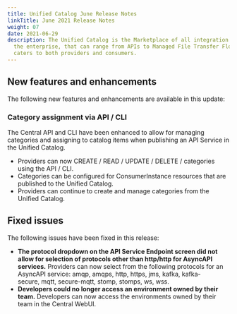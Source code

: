 ```yaml
---
title: Unified Catalog June Release Notes
linkTitle: June 2021 Release Notes
weight: 07
date: 2021-06-29
description: The Unified Catalog is the Marketplace of all integration assets in
  the enterprise, that can range from APIs to Managed File Transfer Flows, and
  caters to both providers and consumers.
---
```

## New features and enhancements

The following new features and enhancements are available in this update:

### Category assignment via API / CLI

The Central API and CLI have been enhanced to allow for managing categories and assigning to catalog items when publishing an API Service in the Unified Catalog.

* Providers can now CREATE / READ / UPDATE / DELETE / categories using the API / CLI.
* Categories can be configured for ConsumerInstance resources that are published to the Unified Catalog.
* Providers can continue to create and manage categories from the Unified Catalog.

## Fixed issues

The following issues have been fixed in this release:

* **The protocol dropdown on the API Service Endpoint screen did not allow for selection of protocols other than http/http for AsyncAPI services.** Providers can now select from the following protocols for an AsyncAPI service: amqp, amqps, http, https, jms, kafka, kafka-secure, mqtt, secure-mqtt, stomp, stomps, ws, wss.
* **Developers could no longer access an environment owned by their team.** Developers can now access the environments owned by their team in the Central WebUI.